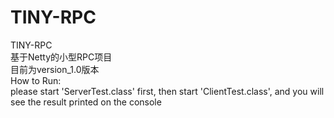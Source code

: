 # TINY-RPC
TINY-RPC  
基于Netty的小型RPC项目  
目前为version_1.0版本  
How to Run:  
please start 'ServerTest.class' first, then start 'ClientTest.class', and you will see the result printed on the console 